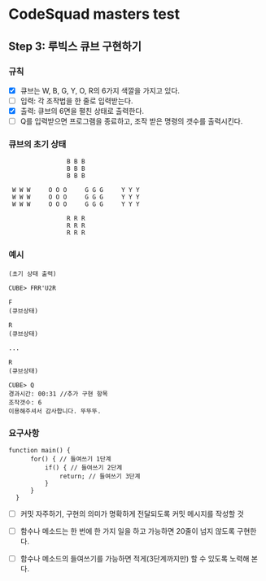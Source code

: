 # CodeSquad masters test 
## Step 3: 루빅스 큐브 구현하기
### 규칙
- [x] 큐브는 W, B, G, Y, O, R의 6가지 색깔을 가지고 있다.
- [ ] 입력: 각 조작법을 한 줄로 입력받는다.
- [x] 출력: 큐브의 6면을 펼친 상태로 출력한다.
- [ ] Q를 입력받으면 프로그램을 종료하고, 조작 받은 명령의 갯수를 출력시킨다.

### 큐브의 초기 상태
                    B B B  
                    B B B
                    B B B
    
     W W W     O O O     G G G     Y Y Y 
     W W W     O O O     G G G     Y Y Y 
     W W W     O O O     G G G     Y Y Y 
     
                    R R R 
                    R R R 
                    R R R 
                    
### 예시
    (초기 상태 출력)
    
    CUBE> FRR'U2R
    
    F
    (큐브상태)
    
    R
    (큐브상태)
    
    ...
    
    R
    (큐브상태)
    
    CUBE> Q
    경과시간: 00:31 //추가 구현 항목
    조작갯수: 6
    이용해주셔서 감사합니다. 뚜뚜뚜.

### 요구사항
    function main() {
          for() { // 들여쓰기 1단계
              if() { // 들여쓰기 2단계
                  return; // 들여쓰기 3단계
              }
          }
      }

- [ ] 커밋 자주하기, 구현의 의미가 명확하게 전달되도록 커밋 메시지를 작성할 것
- [ ] 함수나 메소드는 한 번에 한 가지 일을 하고 가능하면 20줄이 넘지 않도록 구현한다.
- [ ] 함수나 메소드의 들여쓰기를 가능하면 적게(3단계까지만) 할 수 있도록 노력해 본다.



